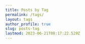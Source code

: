 ```yaml
---
title: Posts by Tag
permalink: /tags/
layout: tags
author_profile: true
slug: posts-tag
lastmod: 2023-06-21T08:17:22.529Z
---
```

